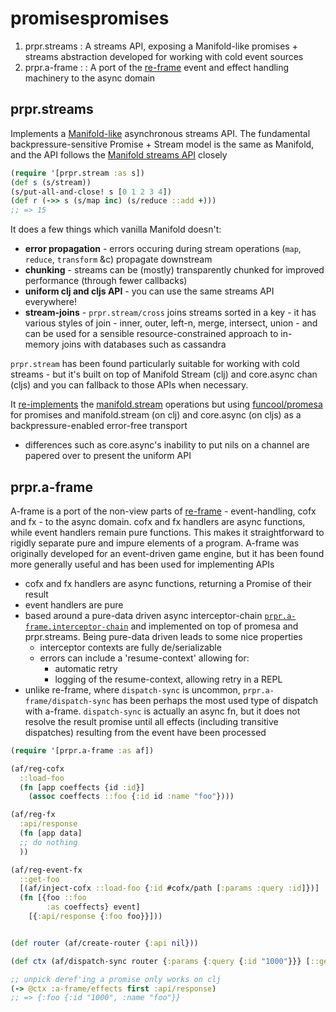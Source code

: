 # promisespromises

1. prpr.streams : A streams API, exposing a
Manifold-like promises + streams
abstraction developed for working with cold event sources
2. prpr.a-frame : : A port of the [re-frame](https://github.com/day8/re-frame)
event and effect handling machinery to the async domain

## prpr.streams

Implements a [Manifold-like](https://github.com/yapsterapp/promisespromises/blob/trunk/src/prpr/stream.cljc)
asynchronous streams API. The fundamental backpressure-sensitive
Promise + Stream model is the same as Manifold, and the API follows the 
[Manifold streams API](https://github.com/clj-commons/manifold) closely

``` clojure
(require '[prpr.stream :as s])
(def s (s/stream))
(s/put-all-and-close! s [0 1 2 3 4])
(def r (->> s (s/map inc) (s/reduce ::add +)))
;; => 15
```

It does a few things which vanilla Manifold doesn't:

* **error propagation** - errors occuring during stream operations
(`map`, `reduce`, `transform` &c) propagate downstream
* **chunking** - streams can be (mostly) transparently chunked for
improved performance (through fewer callbacks)
* **uniform clj and cljs API** - you can use the same streams API everywhere!
* **stream-joins** - `prpr.stream/cross` joins streams sorted in a key - it
has various styles of join - inner, outer, left-n, merge, intersect, union -
and can be used for a sensible resource-constrained approach to in-memory joins
with databases such as cassandra

`prpr.stream` has been found particularly suitable for working with cold
streams - but it's built on top of Manifold Stream (clj) and core.async chan
(cljs) and you can fallback to those APIs when necessary.

It [re-implements](https://github.com/yapsterapp/promisespromises/blob/trunk/src/prpr/stream.cljc) 
the
[manifold.stream](https://github.com/clj-commons/manifold/blob/master/src/manifold/stream.clj) 
operations but using [funcool/promesa](https://github.com/funcool/promesa/) 
for promises and manifold.stream (on clj)
and core.async (on cljs) as a backpressure-enabled error-free transport
  * differences such as core.async's inability to put nils on a channel are
  papered over to present the uniform API


## prpr.a-frame

A-frame is a port of the non-view parts of
[re-frame](https://github.com/day8/re-frame) - event-handling, cofx and
fx - to the async domain. cofx and fx handlers are async functions, while event
handlers remain pure functions. This
makes it straightforward to rigidly separate pure and impure elements of a
program. A-frame was originally developed for an event-driven game engine, but
it has been found more generally useful and has been used for
implementing APIs

* cofx and fx handlers are async functions, returning a Promise of their result
* event handlers are pure
* based around a pure-data driven async interceptor-chain
[`prpr.a-frame.interceptor-chain`](https://github.com/yapsterapp/promisespromises/blob/trunk/src/prpr/a_frame/interceptor_chain.cljc)
and implemented on top of promesa and
prpr.streams. Being pure-data driven leads to some nice
properties
  * interceptor contexts are fully de/serializable
  * errors can include a 'resume-context' allowing for:
    * automatic retry
    * logging of the resume-context, allowing retry in a REPL
* unlike re-frame, where `dispatch-sync` is uncommon,
`prpr.a-frame/dispatch-sync` has been perhaps the most used type of dispatch
with a-frame. `dispatch-sync` is actually an async fn, but it does not resolve
the result promise until all effects (including transitive dispatches)
resulting from the event have been processed

``` clojure
(require '[prpr.a-frame :as af])

(af/reg-cofx
  ::load-foo
  (fn [app coeffects {id :id}]
    (assoc coeffects ::foo {:id id :name "foo"})))

(af/reg-fx
  :api/response
  (fn [app data]
  ;; do nothing
  ))

(af/reg-event-fx
  ::get-foo
  [(af/inject-cofx ::load-foo {:id #cofx/path [:params :query :id]})]
  (fn [{foo ::foo
        :as coeffects} event]
    [{:api/response {:foo foo}}]))


(def router (af/create-router {:api nil}))

(def ctx (af/dispatch-sync router {:params {:query {:id "1000"}}} [::get-foo]))

;; unpick deref'ing a promise only works on clj
(-> @ctx :a-frame/effects first :api/response)
;; => {:foo {:id "1000", :name "foo"}}

```
